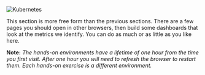 ![Kubernetes](k8s5-platform/assets/platform.png)

This section is more free form than the previous sections. There are a few pages you should open in other browsers, then build some dashboards that look at the metrics we identify. You can do as much or as little as you like here. 

**Note:** *The hands-on environments have a lifetime of one hour from the time you first visit. After one hour you will need to refresh the browser to restart them. Each hands-on exercise is a different environment.*